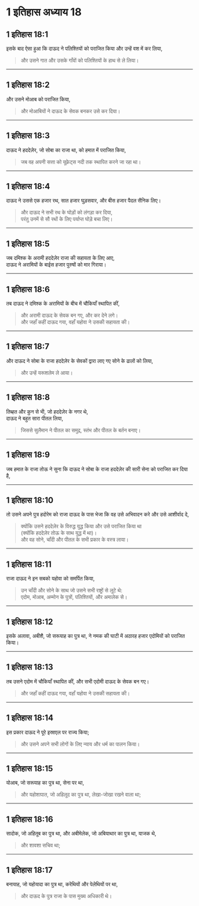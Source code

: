 # 1 इतिहास अध्याय 18

## 1 इतिहास 18:1

इसके बाद ऐसा हुआ कि दाऊद ने पलिश्तियों को पराजित किया और उन्हें वश में कर लिया,

> और उसने गात और उसके गाँवों को पलिश्तियों के हाथ से ले लिया।

---

## 1 इतिहास 18:2

और उसने मोआब को पराजित किया,

> और मोआबियों ने दाऊद के सेवक बनकर उसे कर दिया।

---

## 1 इतिहास 18:3

दाऊद ने हददेज़ेर, जो सोबा का राजा था, को हमात में पराजित किया,

> जब वह अपनी सत्ता को यूफ्रेट्स नदी तक स्थापित करने जा रहा था।

---

## 1 इतिहास 18:4

दाऊद ने उससे एक हजार रथ, सात हजार घुड़सवार, और बीस हजार पैदल सैनिक लिए।

> और दाऊद ने सभी रथ के घोड़ों को लंगड़ा कर दिया,  
> परंतु उनमें से सौ रथों के लिए पर्याप्त घोड़े बचा लिए।

---

## 1 इतिहास 18:5

जब दमिश्क के अरामी हददेज़ेर राजा की सहायता के लिए आए,  
दाऊद ने अरामियों के बाईस हजार पुरुषों को मार गिराया।

---

## 1 इतिहास 18:6

तब दाऊद ने दमिश्क के अरामियों के बीच में चौकियाँ स्थापित कीं,

> और अरामी दाऊद के सेवक बन गए, और कर देने लगे।  
> और जहाँ कहीं दाऊद गया, वहाँ यहोवा ने उसकी सहायता की।

---

## 1 इतिहास 18:7

और दाऊद ने सोबा के राजा हददेज़ेर के सेवकों द्वारा लाए गए सोने के ढालों को लिया,

> और उन्हें यरूशलेम ले आया।

---

## 1 इतिहास 18:8

तिब्हत और कुन से भी, जो हददेज़ेर के नगर थे,  
दाऊद ने बहुत सारा पीतल लिया,

> जिससे सुलैमान ने पीतल का समुद्र, स्तंभ और पीतल के बर्तन बनाए।

---

## 1 इतिहास 18:9

जब हमात के राजा तोऊ ने सुना कि दाऊद ने सोबा के राजा हददेज़ेर की सारी सेना को पराजित कर दिया है,

---

## 1 इतिहास 18:10

तो उसने अपने पुत्र हदोरेम को राजा दाऊद के पास भेजा कि वह उसे अभिवादन करे और उसे आशीर्वाद दे,

> क्योंकि उसने हददेज़ेर के विरुद्ध युद्ध किया और उसे पराजित किया था  
> (क्योंकि हददेज़ेर तोऊ के साथ युद्ध में था)।  
> और वह सोने, चाँदी और पीतल के सभी प्रकार के वस्त्र लाया।

---

## 1 इतिहास 18:11

राजा दाऊद ने इन सबको यहोवा को समर्पित किया,

> उन चाँदी और सोने के साथ जो उसने सभी राष्ट्रों से लूटे थे:  
> एदोम, मोआब, अम्मोन के पुत्रों, पलिश्तियों, और अमालेक से।

---

## 1 इतिहास 18:12

इसके अलावा, अबीशै, जो सरूयाह का पुत्र था, ने नमक की घाटी में अठारह हजार एदोमियों को पराजित किया।

---

## 1 इतिहास 18:13

तब उसने एदोम में चौकियाँ स्थापित कीं, और सभी एदोमी दाऊद के सेवक बन गए।

> और जहाँ कहीं दाऊद गया, वहाँ यहोवा ने उसकी सहायता की।

---

## 1 इतिहास 18:14

इस प्रकार दाऊद ने पूरे इस्राएल पर राज्य किया;

> और उसने अपने सभी लोगों के लिए न्याय और धर्म का पालन किया।

---

## 1 इतिहास 18:15

योआब, जो सरूयाह का पुत्र था, सेना पर था,

> और यहोशापात, जो अहिलूद का पुत्र था, लेखा-जोखा रखने वाला था;

---

## 1 इतिहास 18:16

सादोक, जो अहितूब का पुत्र था, और अबीमेलेक, जो अबियाथार का पुत्र था, याजक थे,

> और शावशा सचिव था;

---

## 1 इतिहास 18:17

बनायाह, जो यहोयादा का पुत्र था, करेथियों और पेलेथियों पर था,

> और दाऊद के पुत्र राजा के पास मुख्य अधिकारी थे।
